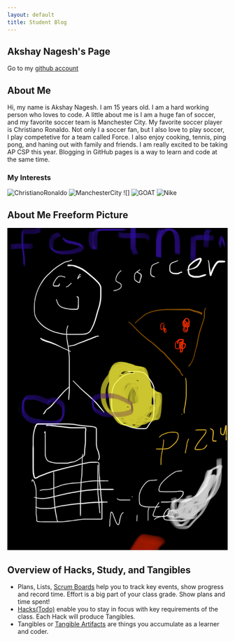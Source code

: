 ```yaml
---
layout: default
title: Student Blog
---
```



## Akshay Nagesh's Page
Go to my [github account](https://github.com/AkshayNagesh)

## About Me
Hi, my name is Akshay Nagesh. I am 15 years old. I am a hard working person who loves to code. A little about me is I am a huge fan of soccer, and my favorite soccer team is Manchester City. My favorite soccer player is Christiano Ronaldo. Not only I a soccer fan, but I also love to play soccer, I play competetive for a team called Force. I also enjoy cooking, tennis, ping pong, and haning out with family and friends. I am really excited to be taking AP CSP this year. 
Blogging in GitHub pages is a way to learn and code at the same time. 

### My Interests 
![ChristianoRonaldo](https://c4.wallpaperflare.com/wallpaper/139/444/1000/cristiano-ronaldo-wallpaper-preview.jpg)
![ManchesterCity](https://e1.pxfuel.com/desktop-wallpaper/619/64/desktop-wallpaper-manchester-city-man-city-aesthetic-thumbnail.jpg)
![]
![GOAT](https://e0.pxfuel.com/wallpapers/736/844/desktop-wallpaper-best-soccer-players-cool-football-player.jpg)
![Nike](https://www.pixelstalk.net/wp-content/uploads/images6/Cool-Nike-Wallpaper-Blue-Color.jpg)
## About Me Freeform Picture
![Freeform](IMG_2439-2.jpg)

## Overview of Hacks, Study, and Tangibles 


- Plans, Lists, [Scrum Boards](https://clickup.com/blog/scrum-board/) help you to track key events, show progress and record time.  Effort is a big part of your class grade.  Show plans and time spent!
- [Hacks(Todo)](https://levelup.gitconnected.com/six-ultimate-daily-hacks-for-every-programmer-60f5f10feae) enable you to stay in focus with key requirements of the class.  Each Hack will produce Tangibles.
- Tangibles or [Tangible Artifacts](https://en.wikipedia.org/wiki/Artifact_(software_development)) are things you accumulate as a learner and coder. 
